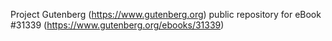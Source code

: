 Project Gutenberg (https://www.gutenberg.org) public repository for eBook #31339 (https://www.gutenberg.org/ebooks/31339)
